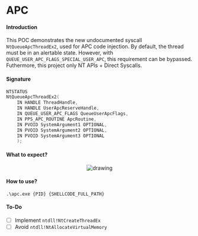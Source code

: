 # APC

#### Introduction

This POC demonstrates the new undocumented syscall `NtQueueApcThreadEx2`, used for APC code injection. By default, the thread must be in an alertable state. However, with `QUEUE_USER_APC_FLAGS_SPECIAL_USER_APC`, this requirement can be bypassed. Futhermore, this project only NT APIs + Direct Syscalls.

#### Signature

```c
NTSTATUS
NtQueueApcThreadEx2(
    IN HANDLE ThreadHandle,
    IN HANDLE UserApcReserveHandle,
    IN QUEUE_USER_APC_FLAGS QueueUserApcFlags,
    IN PPS_APC_ROUTINE ApcRoutine,
    IN PVOID SystemArgument1 OPTIONAL,
    IN PVOID SystemArgument2 OPTIONAL,
    IN PVOID SystemArgument3 OPTIONAL
    );
```

#### What to expect?

<p align="center">
  <img src="https://i.imgur.com/9NnIkjY.png" alt="drawing"/> 
</p>

#### How to use?

```
.\apc.exe {PID} {SHELLCODE_FULL_PATH}
```

#### To-Do

- [ ] Implement `ntdll!NtCreateThreadEx`
- [ ] Avoid `ntdll!NtAllocateVirtualMemory`

